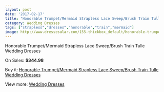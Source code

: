 ```yaml
---
layout: post
date: '2017-02-17'
title: "Honorable Trumpet/Mermaid Strapless Lace Sweep/Brush Train Tulle Wedding Dresses"
category: Wedding Dresses
tags: ["strapless","dresses","honorable","train","mermaid"]
image: http://www.dressesular.com/155-thickbox_default/honorable-trumpet-mermaid-strapless-lace-sweep-brush-train-tulle-wedding-dresses.jpg
---
```

Honorable Trumpet/Mermaid Strapless Lace Sweep/Brush Train Tulle Wedding Dresses

On Sales: **$344.98**
<a href="https://www.dressesular.com/wedding-dresses/40-honorable-trumpet-mermaid-strapless-lace-sweep-brush-train-tulle-wedding-dresses.html"><amp-img layout="responsive" width="600" height="600" src="//www.dressesular.com/155-thickbox_default/honorable-trumpet-mermaid-strapless-lace-sweep-brush-train-tulle-wedding-dresses.jpg" alt="Honorable Trumpet/Mermaid Strapless Lace Sweep/Brush Train Tulle Wedding Dresses 0" /></a>
<a href="https://www.dressesular.com/wedding-dresses/40-honorable-trumpet-mermaid-strapless-lace-sweep-brush-train-tulle-wedding-dresses.html"><amp-img layout="responsive" width="600" height="600" src="//www.dressesular.com/158-thickbox_default/honorable-trumpet-mermaid-strapless-lace-sweep-brush-train-tulle-wedding-dresses.jpg" alt="Honorable Trumpet/Mermaid Strapless Lace Sweep/Brush Train Tulle Wedding Dresses 1" /></a>
<a href="https://www.dressesular.com/wedding-dresses/40-honorable-trumpet-mermaid-strapless-lace-sweep-brush-train-tulle-wedding-dresses.html"><amp-img layout="responsive" width="600" height="600" src="//www.dressesular.com/157-thickbox_default/honorable-trumpet-mermaid-strapless-lace-sweep-brush-train-tulle-wedding-dresses.jpg" alt="Honorable Trumpet/Mermaid Strapless Lace Sweep/Brush Train Tulle Wedding Dresses 2" /></a>
<a href="https://www.dressesular.com/wedding-dresses/40-honorable-trumpet-mermaid-strapless-lace-sweep-brush-train-tulle-wedding-dresses.html"><amp-img layout="responsive" width="600" height="600" src="//www.dressesular.com/156-thickbox_default/honorable-trumpet-mermaid-strapless-lace-sweep-brush-train-tulle-wedding-dresses.jpg" alt="Honorable Trumpet/Mermaid Strapless Lace Sweep/Brush Train Tulle Wedding Dresses 3" /></a>

Buy it: [Honorable Trumpet/Mermaid Strapless Lace Sweep/Brush Train Tulle Wedding Dresses](https://www.dressesular.com/wedding-dresses/40-honorable-trumpet-mermaid-strapless-lace-sweep-brush-train-tulle-wedding-dresses.html "Honorable Trumpet/Mermaid Strapless Lace Sweep/Brush Train Tulle Wedding Dresses")

View more: [Wedding Dresses](https://www.dressesular.com/3-wedding-dresses "Wedding Dresses")